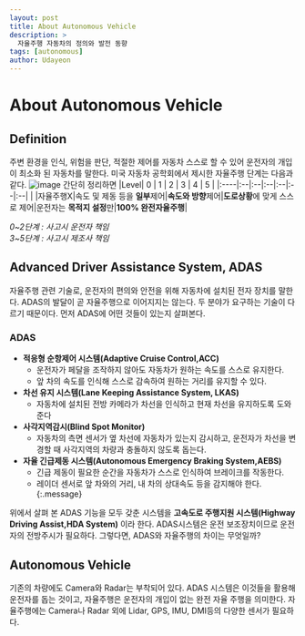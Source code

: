```yaml
---
layout: post
title: About Autonomous Vehicle
description: >
  자율주행 자동차의 정의와 발전 동향
tags: [autonomous]
author: Udayeon
---
```


# About Autonomous Vehicle

## Definition
주변 환경을 인식, 위험을 판단, 적절한 제어를 자동차 스스로 할 수 있어 운전자의 개입이 최소화 된 자동차를 말한다.
미국 자동차 공학회에서 제시한 자율주행 단계는 다음과 같다. 
![image](https://user-images.githubusercontent.com/69246778/124420342-4b1fa800-dd9a-11eb-85f2-26b3986b9d7c.png)
간단히 정리하면
|Level| 0 | 1 | 2 | 3 | 4 | 5 |
|:----|:--|:--|:--|:--|:--|:--|
|     |자율주행X|속도 및 제동 등을 **일부**제어|**속도와 방향**제어|**도로상황**에 맞게 스스로 제어|운전자는 **목적지 설정**만|**100% 완전자율주행**|

_0~2단계 : 사고시 운전자 책임_  
_3~5단계 : 사고시 제조사 책임_


## Advanced Driver Assistance System, ADAS
자율주행 관련 기술로, 운전자의 편의와 안전을 위해 자동차에 설치된 전자 장치를 말한다. 
ADAS의 발달이 곧 자율주행으로 이어지지는 않는다. 두 분야가 요구하는 기술이 다르기 때문이다.
먼저 ADAS에 어떤 것들이 있는지 살펴본다.

### ADAS
- **적응형 순항제어 시스템(Adaptive Cruise Control,ACC)**
  - 운전자가 페달을 조작하지 않아도 자동차가 원하는 속도를 스스로 유지한다.
  - 앞 차의 속도를 인식해 스스로 감속하여 원하는 거리를 유지할 수 있다.
- **차선 유지 시스템(Lane Keeping Assistance System, LKAS)**
  - 자동차에 설치된 전방 카메라가 차선을 인식하고 현재 차선을 유지하도록 도와준다
- **사각지역감시(Blind Spot Monitor)**
  - 자동차의 측면 센서가 옆 차선에 자동차가 있는지 감시하고, 운전자가 차선을 변경할 때 사각지역의 차량과 충돌하지 않도록 돕는다.    
- **자율 긴급제동 시스템(Autonomous Emergency Braking System,AEBS)**
  - 긴급 제동이 필요한 순간을 자동차가 스스로 인식하여 브레이크를 작동한다. 
  - 레이더 센서로 앞 차와의 거리, 내 차의 상대속도 등을 감지해야 한다.
{:.message}

위에서 살펴 본 ADAS 기능을 모두 갖춘 시스템을 **고속도로 주행지원 시스템(Highway Driving Assist,HDA System)** 이라 한다. 
ADAS시스템은 운전 보조장치이므로 운전자의 전방주시가 필요하다.
그렇다면, ADAS와 자율주행의 차이는 무엇일까? 


## Autonomous Vehicle
기존의 차량에도 Camera와 Radar는 부착되어 있다. ADAS 시스템은 이것들을 활용해 운전자를 돕는 것이고, 
자율주행은 운전자의 개입이 없는 완전 자율 주행을 의미한다. 
자율주행에는 Camera나 Radar 외에 Lidar, GPS, IMU, DMI등의 다양한 센서가 필요하다.

